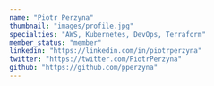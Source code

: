 ```yaml
---
name: "Piotr Perzyna"
thumbnail: "images/profile.jpg"
specialties: "AWS, Kubernetes, DevOps, Terraform"
member_status: "member"
linkedin: "https://linkedin.com/in/piotrperzyna"
twitter: "https://twitter.com/PiotrPerzyna"
github: "https://github.com/pperzyna"
---
```

